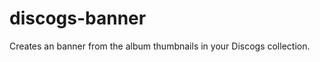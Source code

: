 discogs-banner
==============

Creates an banner from the album thumbnails in your Discogs collection.
